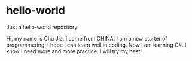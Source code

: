 # hello-world
Just a hello-world repository

Hi, my name is Chu Jia. I come from CHINA. I am a new starter of programmering. I hope I can learn well in coding. Now I am learning C#. I know I need more and more practice. I will try my best!
